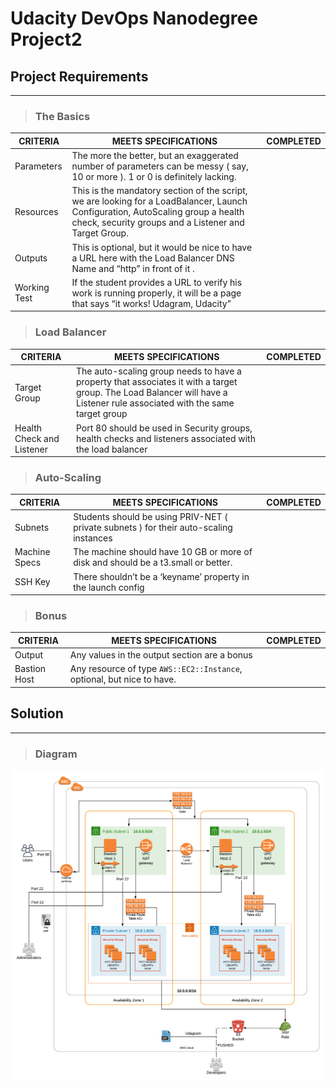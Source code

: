 # Udacity DevOps Nanodegree Project2

## Project Requirements
---
> ### The Basics

|CRITERIA|MEETS SPECIFICATIONS|COMPLETED|
|---|---|---|
|Parameters| The more the better, but an exaggerated number of parameters can be messy ( say, 10 or more ). 1 or 0 is definitely lacking.|
|Resources|This is the mandatory section of the script, we are looking for a LoadBalancer, Launch Configuration, AutoScaling group a health check, security groups and a Listener and Target Group.||
|Outputs|This is optional, but it would be nice to have a URL here with the Load Balancer DNS Name and “http” in front of it .||
|Working Test|If the student provides a URL to verify his work is running properly, it will be a page that says “it works! Udagram, Udacity”||

> ### Load Balancer

|CRITERIA|MEETS SPECIFICATIONS|COMPLETED|
|---|---|---|
|Target Group|The auto-scaling group needs to have a property that associates it with a target group. The Load Balancer will have a Listener rule associated with the same target group||
|Health Check and Listener|Port 80 should be used in Security groups, health checks and listeners associated with the load balancer||

> ### Auto-Scaling

|CRITERIA|MEETS SPECIFICATIONS|COMPLETED|
|---|---|---|
|Subnets|Students should be using PRIV-NET ( private subnets ) for their auto-scaling instances||
|Machine Specs|The machine should have 10 GB or more of disk and should be a t3.small or better.||
|SSH Key|There shouldn’t be a ‘keyname’ property in the launch config||

> ### Bonus

|CRITERIA|MEETS SPECIFICATIONS|COMPLETED|
|---|---|---|
|Output|Any values in the output section are a bonus||
|Bastion Host|Any resource of type `AWS::EC2::Instance`, optional, but nice to have.|

## Solution
---

> ### Diagram

![Diagram](/docs/Project_2_Udacity_CDE_nanodegree.png)